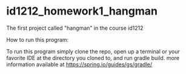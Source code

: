 # id1212_homework1_hangman
The first project called "hangman" in the course id1212


How to run this program:

To run this program simply clone the repo, open up a terminal or your favorite IDE at the directory you cloned to, and run gradle build.
more information available at https://spring.io/guides/gs/gradle/

